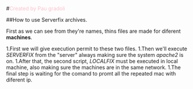 #<span style="color:pink">Created by Pau gradoli</span>




##How to use Serverfix archives.

First as we can see from they're names, thins files are made for diferent **machines**.

1.First we will give execution permit to these two files.
1.Then we'll execute *SERVERFIX* from the \"server\" always making sure the system *apache2* is on.
1.After that, the second script, *LOCALFIX* must be executed in local machine, also making sure the machines are in the same network. 
1.The final step is waiting for the comand to promt all the repeated mac with diferent ip.




